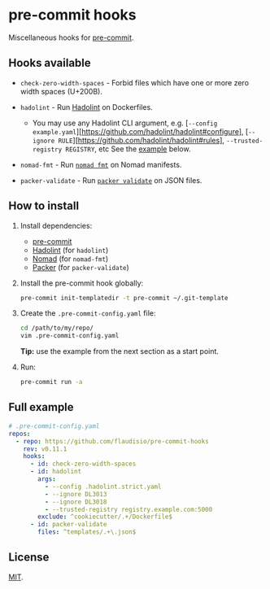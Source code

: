 # pre-commit hooks

Miscellaneous hooks for [pre-commit](https://pre-commit.com/).

## Hooks available

- `check-zero-width-spaces` - Forbid files which have one or more zero width spaces (U+200B).

- `hadolint` - Run [Hadolint](https://github.com/hadolint/hadolint) on Dockerfiles.
  - You may use any Hadolint CLI argument, e.g. [`--config example.yaml`][https://github.com/hadolint/hadolint#configure],
    [`--ignore RULE`][https://github.com/hadolint/hadolint#rules], `--trusted-registry REGISTRY`, etc
    See the [example](#full-example) below.

- `nomad-fmt` - Run [`nomad fmt`](https://developer.hashicorp.com/nomad/commands/fmt) on Nomad manifests.

- `packer-validate` - Run [`packer validate`](https://developer.hashicorp.com/packer/docs/commands/validate)
  on JSON files.

## How to install

1. Install dependencies:
   - [pre-commit](https://pre-commit.com/#install)
   - [Hadolint](https://github.com/hadolint/hadolint/releases) (for `hadolint`)
   - [Nomad](https://developer.hashicorp.com/nomad/install) (for `nomad-fmt`)
   - [Packer](https://developer.hashicorp.com/packer/install) (for `packer-validate`)

1. Install the pre-commit hook globally:

    ```bash
    pre-commit init-templatedir -t pre-commit ~/.git-template
    ```

1. Create the `.pre-commit-config.yaml` file:

    ```bash
    cd /path/to/my/repo/
    vim .pre-commit-config.yaml
    ```

    **Tip:** use the example from the next section as a start point.

1. Run:

    ```bash
    pre-commit run -a
    ```

## Full example

```yaml
# .pre-commit-config.yaml
repos:
  - repo: https://github.com/flaudisio/pre-commit-hooks
    rev: v0.11.1
    hooks:
      - id: check-zero-width-spaces
      - id: hadolint
        args:
          - --config .hadolint.strict.yaml
          - --ignore DL3013
          - --ignore DL3018
          - --trusted-registry registry.example.com:5000
        exclude: ^cookiecutter/.+/Dockerfile$
      - id: packer-validate
        files: ^templates/.+\.json$
```

## License

[MIT](LICENSE).
